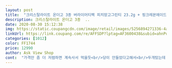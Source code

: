 ```yaml
---
layout: post 
title:  "크리스탈라이트 온더고 3종 버라이어티팩 피치망고그린티 23.2g + 핑크레몬에이드 36.8g + 라즈베리그린티 27.2g, 1세트" 
description: 크리스탈라이트 온더고 3종  ..
date: 2020-08-30 15:12:38 
img: https://static.coupangcdn.com/image/retail/images/5256894271336-4acc9303-804b-4d96-bca8-c10f27ea6814.jpg 
linkUrl: https://link.coupang.com/re/AFFSDP?lptag=AF3600438&subid=ahnPublicAsk&pageKey=1973002000&itemId=3355924919&vendorItemId=71342683650&traceid=V0-113-70b718bf5f8a1bdd 
categories: [1012] 
color: FF1744 
price: 12990 
author: Ask View Shop 
cont:  "가격만 좀 더 저렴하면 계속사서 먹을듯<br/>당이 안들었다고해서<br/>두개탔는데 물 좀 더 넣어서먹었어요<br/>상품평을 너무봐서 하나타면 밍밍하다길래<br/>세일해서 10000만원정도에 샀어요<br/>전에부터 먹어보고싶던건데<br/>직구품목이라서 망설였는데 특가떠서 사봤어요<br/>탄산수에이드느낌이네요<br/>한번 먹을용량으로 포장되어 있어 편합니다!<br/>" 
---
```

